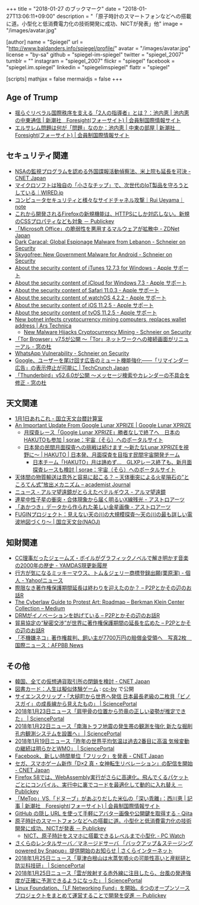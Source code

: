 +++
title = "2018-01-27 のブックマーク"
date =  "2018-01-27T13:06:11+09:00"
description = "「原子時計のスマートフォンなどへの搭載に道。小型化と低消費電力化の技術開発に成功、NICTが発表」他"
image = "/images/avatar.jpg"

[author]
name      = "Spiegel"
url       = "http://www.baldanders.info/spiegel/profile/"
avatar    = "/images/avatar.jpg"
license   = "by-sa"
github    = "spiegel-im-spiegel"
twitter   = "spiegel_2007"
tumblr    = ""
instagram = "spiegel_2007"
flickr    = "spiegel"
facebook  = "spiegel.im.spiegel"
linkedin  = "spiegelimspiegel"
flattr    = "spiegel"

[scripts]
  mathjax = false
  mermaidjs = false
+++

## Age of Trump

- [揺らぐリベラル国際秩序を支える「2人の指導者」とは？：池内恵 | 池内恵の中東通信 | 新潮社　Foresight(フォーサイト) | 会員制国際情報サイト](http://www.fsight.jp/articles/-/43242)
- [エルサレム問題は何が「問題」なのか：池内恵 | 中東の部屋 | 新潮社　Foresight(フォーサイト) | 会員制国際情報サイト](http://www.fsight.jp/articles/-/43091)

## セキュリティ関連

- [NSAの監視プログラムを認める外国諜報活動偵察法、米上院も延長を可決 - CNET Japan](https://japan.cnet.com/article/35113413/)
- [マイクロソフトは独自の「小さなチップ」で、次世代のIoT製品を守ろうとしている｜WIRED.jp](https://wired.jp/2018/01/21/project-sopris-iot-security/)
- [コンピュータセキュリティと様々なサイドチャネル攻撃｜Rui Ueyama｜note](https://note.mu/ruiu/n/nb13737bb27dd)
- [これから開発されるFirefoxの新規機能は、HTTPSにしか対応しない。新規のCSSプロパティなども対象 － Publickey](http://www.publickey1.jp/blog/18/firefoxhttpscss.html)
- [「Microsoft Office」の脆弱性を悪用するマルウェアが拡散中 - ZDNet Japan](https://japan.zdnet.com/article/35113478/)
- [Dark Caracal: Global Espionage Malware from Lebanon - Schneier on Security](https://www.schneier.com/blog/archives/2018/01/dark_caracal_gl.html)
- [Skygofree: New Government Malware for Android - Schneier on Security](https://www.schneier.com/blog/archives/2018/01/skygofree_new_g.html)
- [About the security content of iTunes 12.7.3 for Windows - Apple サポート](https://support.apple.com/ja-jp/HT208474)
- [About the security content of iCloud for Windows 7.3 - Apple サポート](https://support.apple.com/ja-jp/HT208473)
- [About the security content of Safari 11.0.3 - Apple サポート](https://support.apple.com/ja-jp/HT208475)
- [About the security content of watchOS 4.2.2 - Apple サポート](https://support.apple.com/ja-jp/HT208464)
- [About the security content of iOS 11.2.5 - Apple サポート](https://support.apple.com/ja-jp/HT208463)
- [About the security content of tvOS 11.2.5 - Apple サポート](https://support.apple.com/ja-jp/HT208462)
- [New botnet infects cryptocurrency mining computers, replaces wallet address | Ars Technica](https://arstechnica.com/information-technology/2018/01/in-the-wild-malware-preys-on-computers-dedicated-to-mining-cryptocurrency/)
    - [New Malware Hijacks Cryptocurrency Mining - Schneier on Security](https://www.schneier.com/blog/archives/2018/01/new_malware_hij.html)
- [「Tor Browser」v7.5が公開 ～「Tor」ネットワークへの接続画面がリニューアル - 窓の杜](https://forest.watch.impress.co.jp/docs/news/1102663.html)
- [WhatsApp Vulnerability - Schneier on Security](https://www.schneier.com/blog/archives/2018/01/whatsapp_vulner.html)
- [Google、ユーザーを尾け回す広告のミュート機能強化――「リマインダー広告」の表示停止が可能に  |  TechCrunch Japan](http://jp.techcrunch.com/2018/01/26/2018-01-25-google-expands-controls-to-let-you-mute-those-annoying-ads-that-follow-you-on-every-site/)
- [「Thunderbird」v52.6.0が公開 ～メッセージ検索やカレンダーの不具合を修正 - 窓の杜](https://forest.watch.impress.co.jp/docs/news/1103275.html)

## 天文関連

- [1月1日あれこれ - 国立天文台暦計算室](http://eco.mtk.nao.ac.jp/koyomi/topics/html/topics1994.html)
- [An Important Update From Google Lunar XPRIZE | Google Lunar XPRIZE](https://lunar.xprize.org/news/blog/important-update-google-lunar-xprize)
    - [月探査レース「Google Lunar XPRIZE」勝者なしで終了へ　日本のHAKUTOも参加 | sorae：宇宙（そら）へのポータルサイト](http://sorae.info/030201/2018_01_24_glxp.html)
    - [日本発の民間月面探査への挑戦は続けます 〜新たなLunar XPRIZEを視野に〜 | HAKUTO | 日本発、月面探査を目指す民間宇宙開発チーム](http://team-hakuto.jp/5749/?lang=ja)
        - [日本チーム「HAKUTO」月は諦めず…　GLXPレース終了も、新月面探査レースも検討 | sorae：宇宙（そら）へのポータルサイト](http://sorae.info/030201/2018_01_24_hakuto.html)
- [天体間の物質輸送は意外と容易に起こる？ – 天体衝突による火星隕石の”ところてん式”放出メカニズム – academist Journal](https://academist-cf.com/journal/?p=6857)
- [ニュース - アルマ望遠鏡がとらえたベテルギウス - アルマ望遠鏡](https://alma-telescope.jp/news/betelgeuse-201801)
- [連星中性子星の衝突・合体現象から届く明るいX線残光 - アストロアーツ](http://www.astroarts.co.jp/article/hl/a/9668_gw170817)
- [「あかつき」データから作られた美しい金星画像 - アストロアーツ](http://www.astroarts.co.jp/article/hl/a/9666_venus)
- [FUGINプロジェクト：見えない天の川の大規模探査〜天の川の最も詳しい電波地図づくり〜 | 国立天文台(NAOJ)](https://www.nao.ac.jp/news/science/2018/20180125-nro.html)

## 知財関連

- [CC理事だったジェームズ・ボイルがグラフィックノベルで解き明かす音楽の2000年の歴史 - YAMDAS現更新履歴](http://d.hatena.ne.jp/yomoyomo/20180122/historyofmusic)
- [行方が気になるミッキーマウス、トム＆ジェリー商標登録出願(栗原潔) - 個人 - Yahoo!ニュース](https://news.yahoo.co.jp/byline/kuriharakiyoshi/20180122-00079227/)
- [際限なき著作権保護期間延長は終わりを迎えたのか？ – P2Pとかその辺のお話R](http://p2ptk.org/copyright/735)
- [The Cyberlaw Guide to Protest Art: Roadmap – Berkman Klein Center Collection – Medium](https://medium.com/berkman-klein-center/the-cyberlaw-guide-to-protest-art-roadmap-c79b8ab4f61b)
- [DRMがイノベーションを妨げている – P2Pとかその辺のお話R](http://p2ptk.org/copyright/737)
- [貿易協定の“秘密交渉”が世界に著作権保護期間の延長を広めた – P2Pとかその辺のお話R](http://p2ptk.org/copyright/742)
- [「不機嫌ネコ」著作権裁判、飼い主が7700万円の賠償金受領へ　写真2枚　国際ニュース：AFPBB News](http://www.afpbb.com/articles/-/3159956)

## その他

- [韓国、全ての仮想通貨取引所の閉鎖を検討 - CNET Japan](https://japan.cnet.com/article/35113402/)
- [図書カード：人生は擬似体験ゲーム](http://www.aozora.gr.jp/cards/001955/card58807.html) : [cc-by](https://creativecommons.org/licenses/by/2.1/jp/) で公開
- [サイエンスクリップ・「大槌町から世界へ発信 日本最長老級の二枚貝「ビノスガイ」の成長線から見えたもの」 | SciencePortal](http://scienceportal.jst.go.jp/clip/20180119_01.html)
- [2018年1月23日ニュース「肩甲骨の位置から恐竜の正しい姿勢が推定できた」 | SciencePortal](http://scienceportal.jst.go.jp/news/newsflash_review/newsflash/2018/01/20180123_01.html)
- [2018年1月22日ニュース「南海トラフ地震の発生帯の観測を強化 新たな掘削孔内観測システムを設置へ」 | SciencePortal](http://scienceportal.jst.go.jp/news/newsflash_review/newsflash/2018/01/20180122_01.html)
- [2018年1月19日ニュース「昨年の世界平均気温は過去2番目に高温 気候変動の継続は明らかとWMO」 | SciencePortal](http://scienceportal.jst.go.jp/news/newsflash_review/newsflash/2018/01/20180119_01.html)
- [Facebook、新しい時間単位「フリック」を発表 - CNET Japan](https://japan.cnet.com/article/35113535/)
- [セガ、スマホゲーム新作「D×2 真・女神転生リベレーション」の配信を開始 - CNET Japan](https://japan.cnet.com/article/35113512/)
- [Firefox 58では、WebAssembly実行がさらに高速化。飛んでくるパケットごとにコンパイル、実行中に裏でコードを最適化して動的に入れ替え － Publickey](http://www.publickey1.jp/blog/18/firefox_58webassembly_1.html)
- [「MeToo」VS.「ドヌーブ」があぶりだした米仏の「深い乖離」：西川恵 | 記事 | 新潮社　Foresight(フォーサイト) | 会員制国際情報サイト](http://www.fsight.jp/articles/-/43248)
- [GitHub の隠し URL を使って手軽にアバター画像や公開鍵を取得する - Qiita](https://qiita.com/potato4d/items/4b61d7decc0aac59e245)
- [原子時計のスマートフォンなどへの搭載に道。小型化と低消費電力化の技術開発に成功、NICTが発表 － Publickey](http://www.publickey1.jp/blog/18/nict.html)
    - [NICT、原子時計をスマホに搭載できるレベルまで小型化  - PC Watch](https://pc.watch.impress.co.jp/docs/news/1102621.html)
- [さくらのレンタルサーバ／マネージドサーバ 「バックアップ＆ステージング powered by Snapup」提供開始のお知らせ | さくらインターネット](https://www.sakura.ad.jp/news/sakurainfo/newsentry.php?id=1848)
- [2018年1月25日ニュース「草津白根山は水蒸気噴火の可能性高いと産総研と防災科技研」 | SciencePortal](http://scienceportal.jst.go.jp/news/newsflash_review/newsflash/2018/01/20180125_02.html)
- [2018年1月25日ニュース「雲が放射する赤外線に注目したら、台風の発達強度が正確に予測できるようになった」 | SciencePortal](http://scienceportal.jst.go.jp/news/newsflash_review/newsflash/2018/01/20180125_01.html)
- [Linux Foundation、「LF Networking Fund」を開始。6つのオープンソースプロジェクトをまとめて運営することで開発を促進 － Publickey](http://www.publickey1.jp/blog/18/linux_foundationlf_networking_fund6.html)
